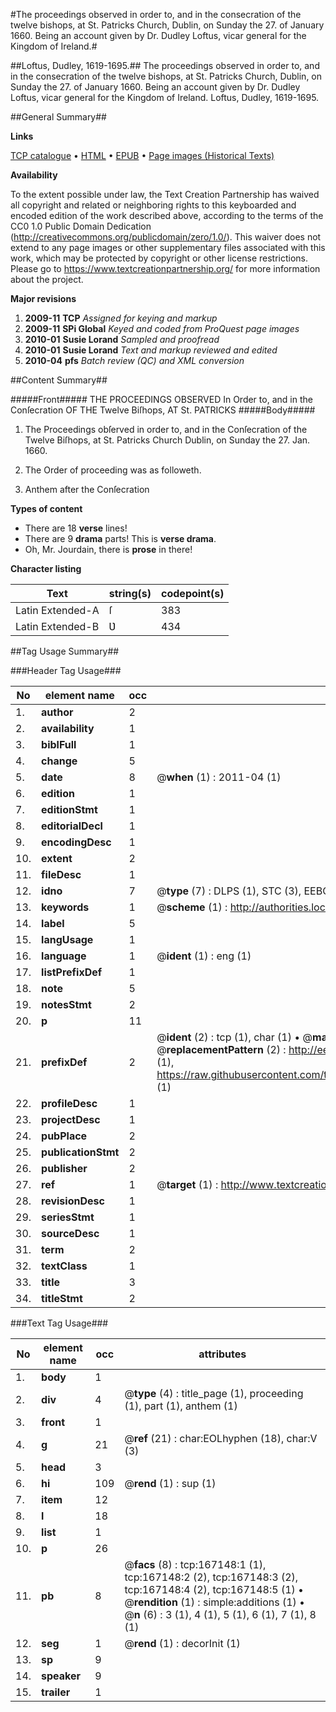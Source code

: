 #The proceedings observed in order to, and in the consecration of the twelve bishops, at St. Patricks Church, Dublin, on Sunday the 27. of January 1660. Being an account given by Dr. Dudley Loftus, vicar general for the Kingdom of Ireland.#

##Loftus, Dudley, 1619-1695.##
The proceedings observed in order to, and in the consecration of the twelve bishops, at St. Patricks Church, Dublin, on Sunday the 27. of January 1660. Being an account given by Dr. Dudley Loftus, vicar general for the Kingdom of Ireland.
Loftus, Dudley, 1619-1695.

##General Summary##

**Links**

[TCP catalogue](http://www.ota.ox.ac.uk/tcp/)  • 
[HTML](http://tei.it.ox.ac.uk/tcp/Texts-HTML/free/A88/A88427.html)  • 
[EPUB](http://tei.it.ox.ac.uk/tcp/Texts-EPUB/free/A88/A88427.epub) • 
[Page images (Historical Texts)](https://historicaltexts.jisc.ac.uk/eebo-99866176e)

**Availability**

To the extent possible under law, the Text Creation Partnership has waived all copyright and related or neighboring rights to this keyboarded and encoded edition of the work described above, according to the terms of the CC0 1.0 Public Domain Dedication (http://creativecommons.org/publicdomain/zero/1.0/). This waiver does not extend to any page images or other supplementary files associated with this work, which may be protected by copyright or other license restrictions. Please go to https://www.textcreationpartnership.org/ for more information about the project.

**Major revisions**

1. __2009-11__ __TCP__ *Assigned for keying and markup*
1. __2009-11__ __SPi Global__ *Keyed and coded from ProQuest page images*
1. __2010-01__ __Susie Lorand__ *Sampled and proofread*
1. __2010-01__ __Susie Lorand__ *Text and markup reviewed and edited*
1. __2010-04__ __pfs__ *Batch review (QC) and XML conversion*

##Content Summary##

#####Front#####
THE PROCEEDINGS OBSERVED In Order to, and in the Conſecration OF THE Twelve Biſhops, AT St. PATRICKS
#####Body#####

1. The Proceedings obſerved in order to, and in the Conſecration of the Twelve Biſhops, at St. Patricks Church Dublin, on Sunday the 27. Jan. 1660.

1. The Order of proceeding was as followeth.

1. Anthem after the Conſecration

**Types of content**

  * There are 18 **verse** lines!
  * There are 9 **drama** parts! This is **verse drama**.
  * Oh, Mr. Jourdain, there is **prose** in there!

**Character listing**


|Text|string(s)|codepoint(s)|
|---|---|---|
|Latin Extended-A|ſ|383|
|Latin Extended-B|Ʋ|434|

##Tag Usage Summary##

###Header Tag Usage###

|No|element name|occ|attributes|
|---|---|---|---|
|1.|__author__|2||
|2.|__availability__|1||
|3.|__biblFull__|1||
|4.|__change__|5||
|5.|__date__|8| @__when__ (1) : 2011-04 (1)|
|6.|__edition__|1||
|7.|__editionStmt__|1||
|8.|__editorialDecl__|1||
|9.|__encodingDesc__|1||
|10.|__extent__|2||
|11.|__fileDesc__|1||
|12.|__idno__|7| @__type__ (7) : DLPS (1), STC (3), EEBO-CITATION (1), PROQUEST (1), VID (1)|
|13.|__keywords__|1| @__scheme__ (1) : http://authorities.loc.gov/ (1)|
|14.|__label__|5||
|15.|__langUsage__|1||
|16.|__language__|1| @__ident__ (1) : eng (1)|
|17.|__listPrefixDef__|1||
|18.|__note__|5||
|19.|__notesStmt__|2||
|20.|__p__|11||
|21.|__prefixDef__|2| @__ident__ (2) : tcp (1), char (1)  •  @__matchPattern__ (2) : ([0-9\-]+):([0-9IVX]+) (1), (.+) (1)  •  @__replacementPattern__ (2) : http://eebo.chadwyck.com/downloadtiff?vid=$1&page=$2 (1), https://raw.githubusercontent.com/textcreationpartnership/Texts/master/tcpchars.xml#$1 (1)|
|22.|__profileDesc__|1||
|23.|__projectDesc__|1||
|24.|__pubPlace__|2||
|25.|__publicationStmt__|2||
|26.|__publisher__|2||
|27.|__ref__|1| @__target__ (1) : http://www.textcreationpartnership.org/docs/. (1)|
|28.|__revisionDesc__|1||
|29.|__seriesStmt__|1||
|30.|__sourceDesc__|1||
|31.|__term__|2||
|32.|__textClass__|1||
|33.|__title__|3||
|34.|__titleStmt__|2||


###Text Tag Usage###

|No|element name|occ|attributes|
|---|---|---|---|
|1.|__body__|1||
|2.|__div__|4| @__type__ (4) : title_page (1), proceeding (1), part (1), anthem (1)|
|3.|__front__|1||
|4.|__g__|21| @__ref__ (21) : char:EOLhyphen (18), char:V (3)|
|5.|__head__|3||
|6.|__hi__|109| @__rend__ (1) : sup (1)|
|7.|__item__|12||
|8.|__l__|18||
|9.|__list__|1||
|10.|__p__|26||
|11.|__pb__|8| @__facs__ (8) : tcp:167148:1 (1), tcp:167148:2 (2), tcp:167148:3 (2), tcp:167148:4 (2), tcp:167148:5 (1)  •  @__rendition__ (1) : simple:additions (1)  •  @__n__ (6) : 3 (1), 4 (1), 5 (1), 6 (1), 7 (1), 8 (1)|
|12.|__seg__|1| @__rend__ (1) : decorInit (1)|
|13.|__sp__|9||
|14.|__speaker__|9||
|15.|__trailer__|1||
